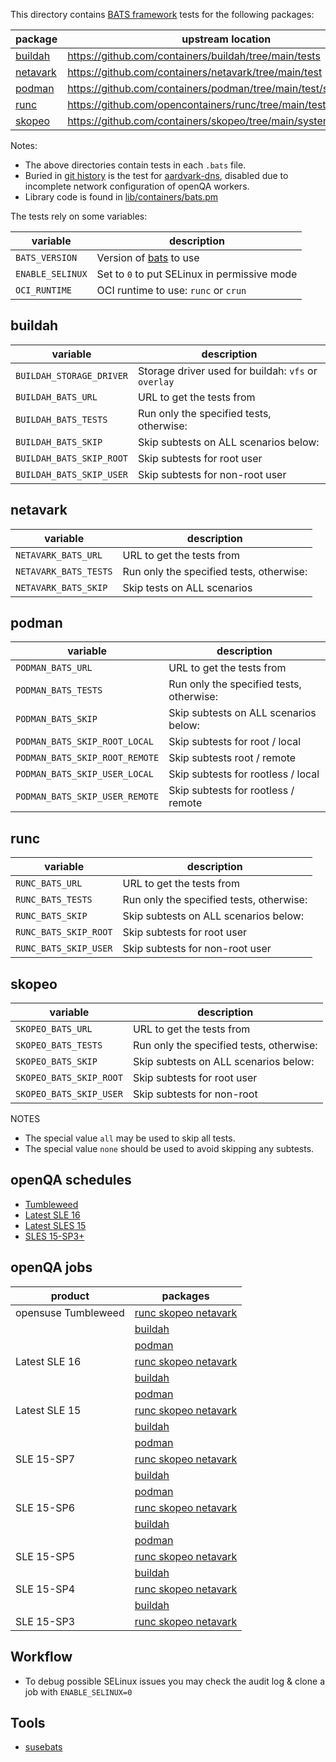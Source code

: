 
This directory contains [BATS framework](https://github.com/bats-core/bats-core) tests for the following packages:

| package | upstream location |
| --- | --- |
| [buildah](bats/buildah.pm)	| https://github.com/containers/buildah/tree/main/tests |
| [netavark](bats/netavark.pm) | https://github.com/containers/netavark/tree/main/test |
| [podman](bats/podman.pm) | https://github.com/containers/podman/tree/main/test/system |
| [runc](bats/runc.pm) | https://github.com/opencontainers/runc/tree/main/tests/integration |
| [skopeo](bats/skopeo.pm) | https://github.com/containers/skopeo/tree/main/systemtest |

Notes:
  - The above directories contain tests in each `.bats` file.
  - Buried in [git history](https://github.com/os-autoinst/os-autoinst-distri-opensuse/commit/0aa21f2cee97a91f35a675199c5d1b125a6e88ff) is the test for [aardvark-dns](https://github.com/containers/aardvark-dns/tree/main/test), disabled due to incomplete network configuration of openQA workers.
  - Library code is found in [lib/containers/bats.pm](../../../lib/containers/bats.pm)

The tests rely on some variables:

| variable | description |
| --- | --- |
| `BATS_VERSION` | Version of [bats](https://github.com/bats-core/bats-core) to use |
| `ENABLE_SELINUX` | Set to `0` to put SELinux in permissive mode |
| `OCI_RUNTIME` | OCI runtime to use: `runc` or `crun` |

## buildah

| variable | description |
| --- | --- |
| `BUILDAH_STORAGE_DRIVER` | Storage driver used for buildah: `vfs` or `overlay` |
| `BUILDAH_BATS_URL` | URL to get the tests from |
| `BUILDAH_BATS_TESTS` | Run only the specified tests, otherwise: |
| `BUILDAH_BATS_SKIP` | Skip subtests on ALL scenarios below: |
| `BUILDAH_BATS_SKIP_ROOT` | Skip subtests for root user |
| `BUILDAH_BATS_SKIP_USER` | Skip subtests for non-root user |

## netavark

| variable | description |
| --- | --- |
| `NETAVARK_BATS_URL` | URL to get the tests from |
| `NETAVARK_BATS_TESTS` | Run only the specified tests, otherwise: |
| `NETAVARK_BATS_SKIP` | Skip tests on ALL scenarios |

## podman

| variable | description |
| --- | --- |
| `PODMAN_BATS_URL` | URL to get the tests from |
| `PODMAN_BATS_TESTS` | Run only the specified tests, otherwise: |
| `PODMAN_BATS_SKIP` | Skip subtests on ALL scenarios below: |
| `PODMAN_BATS_SKIP_ROOT_LOCAL` | Skip subtests for root / local |
| `PODMAN_BATS_SKIP_ROOT_REMOTE` | Skip subtests root / remote |
| `PODMAN_BATS_SKIP_USER_LOCAL` | Skip subtests for rootless / local |
| `PODMAN_BATS_SKIP_USER_REMOTE` | Skip subtests for rootless / remote |

## runc

| variable | description |
| --- | --- |
| `RUNC_BATS_URL` | URL to get the tests from |
| `RUNC_BATS_TESTS` | Run only the specified tests, otherwise: |
| `RUNC_BATS_SKIP` | Skip subtests on ALL scenarios below: |
| `RUNC_BATS_SKIP_ROOT` | Skip subtests for root user |
| `RUNC_BATS_SKIP_USER` | Skip subtests for non-root user |

## skopeo

| variable | description |
| --- | --- |
| `SKOPEO_BATS_URL` | URL to get the tests from |
| `SKOPEO_BATS_TESTS` | Run only the specified tests, otherwise: |
| `SKOPEO_BATS_SKIP` | Skip subtests on ALL scenarios below: |
| `SKOPEO_BATS_SKIP_ROOT` | Skip subtests for root user |
| `SKOPEO_BATS_SKIP_USER` | Skip subtests for non-root |

NOTES
 - The special value `all` may be used to skip all tests.
 - The special value `none` should be used to avoid skipping any subtests.

## openQA schedules

- [Tumbleweed](https://github.com/os-autoinst/opensuse-jobgroups/blob/master/job_groups/opensuse_tumbleweed.yaml)
- [Latest SLE 16](https://gitlab.suse.de/qac/qac-openqa-yaml/-/blob/master/containers/latest_host_sle16.yaml)
- [Latest SLES 15](https://gitlab.suse.de/qac/qac-openqa-yaml/-/blob/master/containers/latest_host.yaml)
- [SLES 15-SP3+](https://gitlab.suse.de/qac/qac-openqa-yaml/-/blob/master/containers/updates.yaml)

## openQA jobs

| product | packages |
| --- | ---|
| opensuse Tumbleweed	| [runc skopeo netavark](https://openqa.opensuse.org/tests/latest?distri=opensuse&flavor=DVD&version=Tumbleweed&arch=x86_64&test=container_host_bats_testsuite) |
| | [buildah](https://openqa.opensuse.org/tests/latest?distri=opensuse&flavor=DVD&version=Tumbleweed&arch=x86_64&test=container_host_buildah_testsuite) |
| | [podman](https://openqa.opensuse.org/tests/latest?distri=opensuse&flavor=DVD&version=Tumbleweed&arch=x86_64&test=container_host_podman_testsuite) |
| Latest SLE 16 | [runc skopeo netavark](https://openqa.suse.de/tests/latest?distri=sle&flavor=Online&version=16.0&arch=x86_64&test=bats_testsuite) |
| | [buildah](https://openqa.suse.de/tests/latest?distri=sle&flavor=Online&version=16.0&arch=x86_64&test=buildah_testsuite) |
| | [podman](https://openqa.suse.de/tests/latest?distri=sle&flavor=Online&version=16.0&arch=x86_64&test=podman_testsuite) |
| Latest SLE 15 | [runc skopeo netavark](https://openqa.suse.de/tests/latest?distri=sle&flavor=Online&version=15-SP7&arch=x86_64&test=bats_testsuite) |
| |	[buildah](https://openqa.suse.de/tests/latest?distri=sle&flavor=Online&version=15-SP7&arch=x86_64&test=buildah_testsuite) |
| |	[podman](https://openqa.suse.de/tests/latest?distri=sle&flavor=Online&version=15-SP7&arch=x86_64&test=podman_testsuite) |
| SLE 15-SP7 | [runc skopeo netavark](https://openqa.suse.de/tests/latest?distri=sle&flavor=Server-DVD-Updates&version=15-SP7&arch=x86_64&test=bats_testsuite) |
| | [buildah](https://openqa.suse.de/tests/latest?distri=sle&flavor=Server-DVD-Updates&version=15-SP7&arch=x86_64&test=buildah_testsuite) |
| | [podman](https://openqa.suse.de/tests/latest?distri=sle&flavor=Server-DVD-Updates&version=15-SP7&arch=x86_64&test=podman_testsuite) |
| SLE 15-SP6 | [runc skopeo netavark](https://openqa.suse.de/tests/latest?distri=sle&flavor=Server-DVD-Updates&version=15-SP6&arch=x86_64&test=bats_testsuite) |
| | [buildah](https://openqa.suse.de/tests/latest?distri=sle&flavor=Server-DVD-Updates&version=15-SP6&arch=x86_64&test=buildah_testsuite)
| | [podman](https://openqa.suse.de/tests/latest?distri=sle&flavor=Server-DVD-Updates&version=15-SP6&arch=x86_64&test=podman_testsuite)
| SLE 15-SP5 | [runc skopeo netavark](https://openqa.suse.de/tests/latest?distri=sle&flavor=Server-DVD-Updates&version=15-SP5&arch=x86_64&test=bats_testsuite) |
| | [buildah](https://openqa.suse.de/tests/latest?distri=sle&flavor=Server-DVD-Updates&version=15-SP5&arch=x86_64&test=buildah_testsuite)
| SLE 15-SP4 | [runc skopeo netavark](https://openqa.suse.de/tests/latest?distri=sle&flavor=Server-DVD-Updates&version=15-SP4&arch=x86_64&test=bats_testsuite) |
| | [buildah](https://openqa.suse.de/tests/latest?distri=sle&flavor=Server-DVD-Updates&version=15-SP4&arch=x86_64&test=buildah_testsuite) |
| SLE 15-SP3 | [runc skopeo netavark](https://openqa.suse.de/tests/latest?distri=sle&flavor=Server-DVD-Updates&version=15-SP3&arch=x86_64&test=bats_testsuite) |

## Workflow

- To debug possible SELinux issues you may check the audit log & clone a job with `ENABLE_SELINUX=0`

## Tools

- [susebats](https://github.com/ricardobranco777/susebats)
